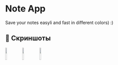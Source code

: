 # Note App

Save your notes easyli and fast in different colors) :)


## 📸 Скриншоты

<p float="left">
  <img src="https://drive.google.com/uc?export=view&id=1j7sIFUu8JJPwqVcKLJypJGKGTAe-TwGj" width="10%" />
  <img src="https://drive.google.com/uc?export=view&id=1MJYy8lHGCXwMSUzMhQsymyP4jqkfWDqj" width="10%" />
  <img src="https://drive.google.com/uc?export=view&id=1g7x08a0CsOK7ykfzboFQ-AjdBIBPVF6x" width="10%" />
</p>
